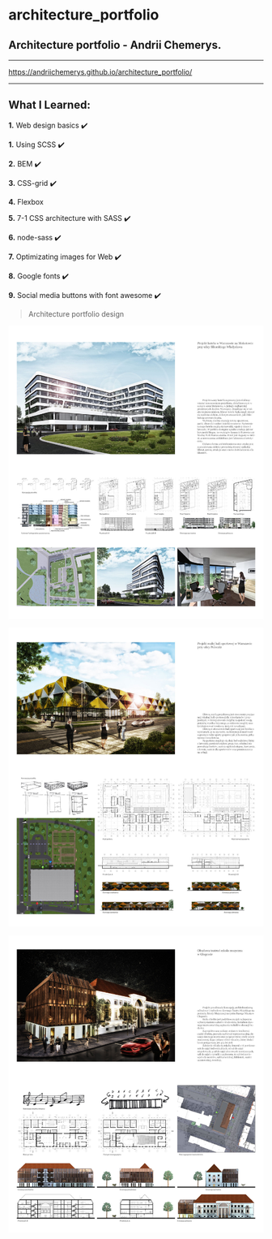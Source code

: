 # architecture_portfolio

## Architecture portfolio - Andrii Chemerys.

---

https://andriichemerys.github.io/architecture_portfolio/

---

## What I Learned:

**1.** Web design basics :heavy_check_mark:

**1.** Using SCSS :heavy_check_mark:

**2.** BEM :heavy_check_mark:

**3.** CSS-grid :heavy_check_mark:

**4.** Flexbox

**5.** 7-1 CSS architecture with SASS :heavy_check_mark:

**6.** node-sass :heavy_check_mark:

**7.** Optimizating images for Web :heavy_check_mark:

**8.** Google fonts :heavy_check_mark:

**9.** Social media buttons with font awesome :heavy_check_mark:

> Architecture portfolio design

![portfolio design - hotel](https://github.com/AndriiChemerys/architecture_portfolio/blob/master/arch-portfolio-design-project/ver-03/arch-port-hotel-design-ver-03.jpg)

![portfolio design - hotel](https://github.com/AndriiChemerys/architecture_portfolio/blob/master/arch-portfolio-design-project/ver-03/arch-port-sporthall-design-ver-03.jpg)

![portfolio design - hotel](https://github.com/AndriiChemerys/architecture_portfolio/blob/master/arch-portfolio-design-project/ver-03/arch-port-theater-design-ver-03.jpg)
